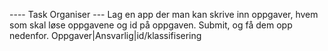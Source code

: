 ---- Task Organiser ---
Lag en app der man kan skrive inn oppgaver, hvem som skal løse oppgavene og id på oppgaven.
Submit, og få dem opp nedenfor.
Oppgaver|Ansvarlig|id/klassifisering